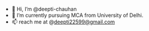 - 👋 Hi, I’m @deepti-chauhan
- 🌱 I’m currently pursuing MCA from University of Delhi.
- 📫 reach me at @deepti22599@gmail.com 
